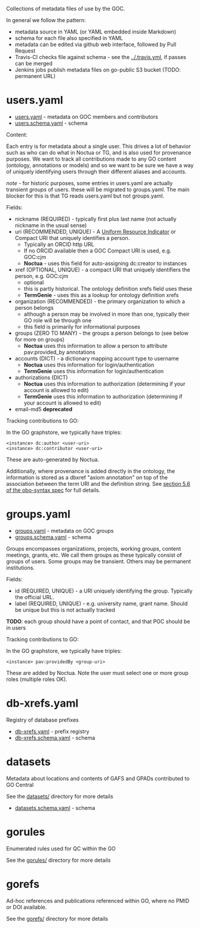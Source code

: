 Collections of metadata files of use by the GOC.

In general we follow the pattern:

 * metadata source in YAML (or YAML embedded inside Markdown)
 * schema for each file also specified in YAML
 * metadata can be edited via github web interface, followed by Pull Request
 * Travis-CI checks file against schema - see the [../.travis.yml](../.travis.yml), if passes can be merged
 * Jenkins jobs publish metadata files on go-public S3 bucket (TODO: permanent URL)

# users.yaml

 - [users.yaml](users.yaml) - metadata on GOC members and contributors
 - [users.schema.yaml](users.schema.yaml) - schema

Content:

Each entry is for metadata about a single user. This drives a lot of
behavior such as who can do what in Noctua or TG, and is also used for
provenance purposes. We want to track all contributions made to any GO
content (ontology, annotations or models) and so we want to be sure we
have a way of uniquely identifying users through their different
aliases and accounts.

_note_ - for historic purposes, some entries in users.yaml are
actually transient _groups_ of users. these will be migrated to
groups.yaml. The main blocker for this is that TG reads users.yaml but
not groups.yaml.

Fields:

 * nickname (REQUIRED) - typically first plus last name (not actually nickname in the usual sense)
 * uri (RECOMMENDED, UNIQUE) - A [Uniform Resource Indicator](https://en.wikipedia.org/wiki/Uniform_Resource_Identifier) or Compact URI that uniquely identifies a person.
    * Typically an ORCID http URL
    * If no ORCID available then a GOC Compact URI is used, e.g. GOC:cjm
    * __Noctua__ - uses this field for auto-assigning dc:creator to instances
 * xref (OPTIONAL, UNIQUE) - a compact URI that uniquely identifiers the person, e.g. GOC:cjm
    * optional
    * this is partly historical. The ontology definition xrefs field uses these
    * __TermGenie__ - uses this as a lookup for ontology definition xrefs
 * organization (RECOMMENDED) - the primary organization to which a person belongs
    * although a person may be involved in more than one, typically their GO role will be through one
    * this field is primarily for informational purposes
 * groups (ZERO TO MANY) - the groups a person belongs to (see below for more on groups)
    * __Noctua__ uses this information to allow a person to attribute pav:provided_by annotations
 * accounts (DICT) - a dictionary mapping account type to username
    * __Noctua__ uses this information for login/authentication
    * __TermGenie__ uses this information for login/authentication
 * authorizations (DICT)
    * __Noctua__ uses this information to authorization (determining if your account is allowed to edit)
    * __TermGenie__ uses this information to authorization (determining if your account is allowed to edit)
 * email-md5 __deprecated__

Tracking contributions to GO:

In the GO graphstore, we typically have triples:

    <instance> dc:author <user-uri>
    <instance> dc:contributor <user-uri>

These are auto-generated by Noctua.

Additionally, where provenance is added directly in the ontology, the
information is stored as a dbxref "axiom annotation" on top of the
association between the term URI and the definition string. See
[section 5.6 of the obo-syntax spec](http://owlcollab.github.io/oboformat/doc/obo-syntax.html#5.6)
for full details.

# groups.yaml

 - [groups.yaml](groups.yaml) - metadata on GOC groups
 - [groups.schema.yaml](groups.schema.yaml) - schema

Groups encompasses organizations, projects, working groups, content
meetings, grants, etc. We call them groups as these typically consist
of groups of users. Some groups may be transient. Others may be
permanent institutions.

Fields:

 * id (REQUIRED, UNIQUE) - a URI uniquely identifying the group. Typically the official URL.
 * label (REQUIRED, UNIQUE) - e.g. university name, grant name. Should be unique but this is not actually tracked

__TODO__: each group should have a point of contact, and that POC should be in users

Tracking contributions to GO:

In the GO graphstore, we typically have triples:

    <instance> pav:providedBy <group-uri>

These are added by Noctua. Note the user must select one or more group roles (multiple roles OK).

# db-xrefs.yaml

Registry of database prefixes

 - [db-xrefs.yaml](db-xrefs.yaml) - prefix registry
 - [db-xrefs.schema.yaml](db-xrefs.schema.yaml) - schema

# datasets

Metadata about locations and contents of GAFS and GPADs contributed to GO Central

See the [datasets/](datasets) directory for more details

 - [datasets.schema.yaml](datasets.schema.yaml) - schema

# gorules

Enumerated rules used for QC within the GO

See the [gorules/](gorules) directory for more details

# gorefs

Ad-hoc references and publications referenced within GO, where no PMID or DOI available.

See the [gorefs/](gorefs) directory for more details


